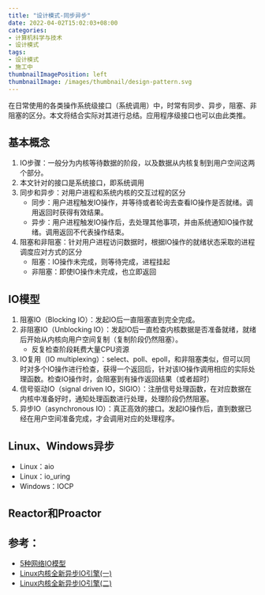 ```yaml
---
title: "设计模式-同步异步"
date: 2022-04-02T15:02:03+08:00
categories:
- 计算机科学与技术
- 设计模式
tags:
- 设计模式
- 施工中
thumbnailImagePosition: left
thumbnailImage: /images/thumbnail/design-pattern.svg
---
```

在日常使用的各类操作系统级接口（系统调用）中，时常有同步、异步，阻塞、非阻塞的区分。本文将结合实际对其进行总结。应用程序级接口也可以由此类推。
<!--more-->
## 基本概念
1. IO步骤：一般分为内核等待数据的阶段，以及数据从内核复制到用户空间这两个部分。
1. 本文针对的接口是系统接口，即系统调用
1. 同步和异步：对用户进程和系统内核的交互过程的区分
    - 同步：用户进程触发IO操作，并等待或者轮询去查看IO操作是否就绪。调用返回时获得有效结果。
    - 异步：用户进程触发IO操作后，去处理其他事项，并由系统通知IO操作就绪。调用返回不代表操作结束。
1. 阻塞和非阻塞：针对用户进程访问数据时，根据IO操作的就绪状态采取的进程调度应对方式的区分
    - 阻塞：IO操作未完成，则等待完成，进程挂起
    - 非阻塞：即使IO操作未完成，也立即返回
## IO模型
1. 阻塞IO（Blocking IO）：发起IO后一直阻塞直到完全完成。
1. 非阻塞IO（Unblocking IO）：发起IO后一直检查内核数据是否准备就绪，就绪后开始从内核向用户空间复制（复制阶段仍然阻塞）。
    - 反复检查阶段耗费大量CPU资源
1. IO复用（IO multiplexing）：select、poll、epoll，和非阻塞类似，但可以同时对多个IO操作进行检查，获得一个返回后，针对该IO操作调用相应的实际处理函数。检查IO操作时，会阻塞到有操作返回结果（或者超时）
1. 信号驱动IO（signal driven IO，SIGIO）：注册信号处理函数，在对应数据在内核中准备好时，通知处理函数进行处理，处理阶段仍然阻塞。
1. 异步IO（asynchronous IO）：真正高效的接口。发起IO操作后，直到数据已经在用户空间准备完成，才会调用对应的处理程序。

## Linux、Windows异步
- Linux：aio
- Linux：io_uring
- Windows：IOCP

## Reactor和Proactor

## 参考：
- [5种网络IO模型](https://zhuanlan.zhihu.com/p/54580385)
- [Linux内核全新异步IO引擎(一)](https://zhuanlan.zhihu.com/p/334658432)
- [Linux内核全新异步IO引擎(二)](https://zhuanlan.zhihu.com/p/334763504)